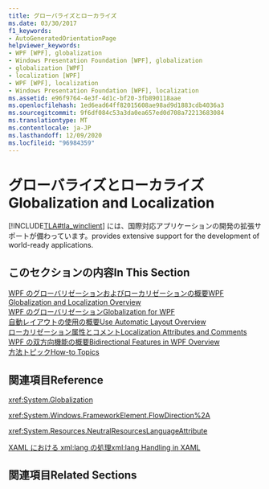 ```yaml
---
title: グローバライズとローカライズ
ms.date: 03/30/2017
f1_keywords:
- AutoGeneratedOrientationPage
helpviewer_keywords:
- WPF [WPF], globalization
- Windows Presentation Foundation [WPF], globalization
- globalization [WPF]
- localization [WPF]
- WPF [WPF], localization
- Windows Presentation Foundation [WPF], localization
ms.assetid: e96f9764-4e3f-4d1c-bf20-3fb890118aae
ms.openlocfilehash: 1ed6ead64ff82015608ae98ad9d1883cdb4036a3
ms.sourcegitcommit: 9f6df084c53a3da0ea657ed0d708a72213683084
ms.translationtype: MT
ms.contentlocale: ja-JP
ms.lasthandoff: 12/09/2020
ms.locfileid: "96984359"
---
```

# <a name="globalization-and-localization"></a><span data-ttu-id="3684a-102">グローバライズとローカライズ</span><span class="sxs-lookup"><span data-stu-id="3684a-102">Globalization and Localization</span></span>
[!INCLUDE[TLA#tla_winclient](../../../includes/tlasharptla-winclient-md.md)] <span data-ttu-id="3684a-103">には、国際対応アプリケーションの開発の拡張サポートが備わっています。</span><span class="sxs-lookup"><span data-stu-id="3684a-103">provides extensive support for the development of world-ready applications.</span></span>  
  
## <a name="in-this-section"></a><span data-ttu-id="3684a-104">このセクションの内容</span><span class="sxs-lookup"><span data-stu-id="3684a-104">In This Section</span></span>  
 [<span data-ttu-id="3684a-105">WPF のグローバリゼーションおよびローカリゼーションの概要</span><span class="sxs-lookup"><span data-stu-id="3684a-105">WPF Globalization and Localization Overview</span></span>](wpf-globalization-and-localization-overview.md)  
 [<span data-ttu-id="3684a-106">WPF のグローバリゼーション</span><span class="sxs-lookup"><span data-stu-id="3684a-106">Globalization for WPF</span></span>](globalization-for-wpf.md)  
 [<span data-ttu-id="3684a-107">自動レイアウトの使用の概要</span><span class="sxs-lookup"><span data-stu-id="3684a-107">Use Automatic Layout Overview</span></span>](use-automatic-layout-overview.md)  
 [<span data-ttu-id="3684a-108">ローカリゼーション属性とコメント</span><span class="sxs-lookup"><span data-stu-id="3684a-108">Localization Attributes and Comments</span></span>](localization-attributes-and-comments.md)  
 [<span data-ttu-id="3684a-109">WPF の双方向機能の概要</span><span class="sxs-lookup"><span data-stu-id="3684a-109">Bidirectional Features in WPF Overview</span></span>](bidirectional-features-in-wpf-overview.md)  
 [<span data-ttu-id="3684a-110">方法トピック</span><span class="sxs-lookup"><span data-stu-id="3684a-110">How-to Topics</span></span>](how-to-localize-an-application.md)  
  
## <a name="reference"></a><span data-ttu-id="3684a-111">関連項目</span><span class="sxs-lookup"><span data-stu-id="3684a-111">Reference</span></span>  
 <xref:System.Globalization>  
  
 <xref:System.Windows.FrameworkElement.FlowDirection%2A>  
  
 <xref:System.Resources.NeutralResourcesLanguageAttribute>  
  
 [<span data-ttu-id="3684a-112">XAML における xml:lang の処理</span><span class="sxs-lookup"><span data-stu-id="3684a-112">xml:lang Handling in XAML</span></span>](/dotnet/desktop-wpf/xaml-services/xml-language-handling)  
  
## <a name="related-sections"></a><span data-ttu-id="3684a-113">関連項目</span><span class="sxs-lookup"><span data-stu-id="3684a-113">Related Sections</span></span>
